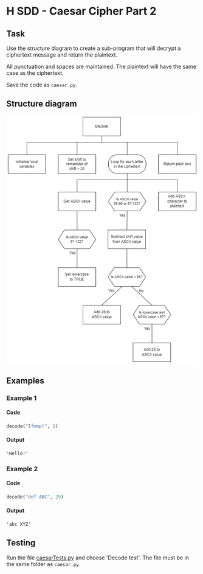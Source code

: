 # H SDD - Caesar Cipher Part 2


## Task

Use the structure diagram to create a sub-program that will decrypt a ciphertext message and return the plaintext.

All punctuation and spaces are maintained.  The plaintext will have the same case as the ciphertext.

Save the code as `caesar.py`.


## Structure diagram

![Structure diagram](assets/sd2.png)


## Examples

### Example 1

#### Code
``` python
decode("Ifmmp!", 1)
```

#### Output
```
'Hello!'
```

### Example 2

#### Code
``` python
decode("def ABC", 29)
```

#### Output
```
'abc XYZ'
```

## Testing

Run the file [caesarTests.py](assets/caesarTests.py "Download file") and choose 'Decode test'.  The file must be in the same folder as `caesar.py`.
